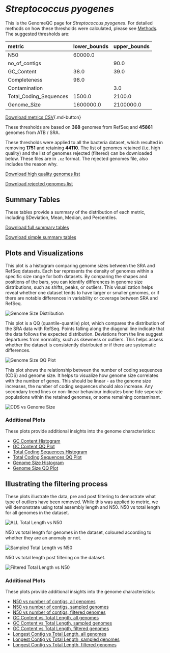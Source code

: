 # *Streptococcus pyogenes*

This is the GenomeQC page for *Streptococcus pyogenes*. For detailed methods on how these thresholds were calculated, please see [Methods](../../methods.md).
The suggested thresholds are: 

| metric                 | lower_bounds   | upper_bounds   |
|:-----------------------|:---------------|:---------------|
| N50                    | 60000.0        |                |
| no_of_contigs          |                | 90.0           |
| GC_Content             | 38.0           | 39.0           |
| Completeness           | 98.0           |                |
| Contamination          |                | 3.0            |
| Total_Coding_Sequences | 1500.0         | 2100.0         |
| Genome_Size            | 1600000.0      | 2100000.0      |

[Download metrics CSV](Streptococcus_pyogenes_metrics.csv){.md-button}


These thresholds are based on **368** genomes from RefSeq and **45861** genomes from ATB / SRA.

These thresholds were applied to all the bacteria dataset, which resulted in removing **1751** and retaining **44110**.
The list of genomes retained (i.e. high quality) and the list of genomes rejected (filtered) can be downloaded below. These files are in `.xz` format. The rejected genomes file, also includes the reason why.

[Download high quality genomes list](Streptococcus_pyogenes_high_quality_genomes.csv.xz)


[Download rejected genomes list](Streptococcus_pyogenes_filtered_out_genomes.csv.xz)



## Summary Tables
These tables provide a summary of the distribution of each metric, including SDeviation, Mean, Median, and Percentiles.

[Download full summary tables](summary.csv)

[Download simple summary tables](selected_summary.csv)

## Plots and Visualizations

This plot is a histogram comparing genome sizes between the SRA and RefSeq datasets. Each bar represents the density of genomes within a specific size range for both datasets. By comparing the shapes and positions of the bars, you can identify differences in genome size distributions, such as shifts, peaks, or outliers. This visualization helps reveal whether one dataset tends to have larger or smaller genomes, or if there are notable differences in variability or coverage between SRA and RefSeq.

![Genome Size Distribution](Genome_Size_refseq_histogram_kde.png)

This plot is a QQ (quantile-quantile) plot, which compares the distribution of the SRA data with RefSeq. Points falling along the diagonal line indicate that the data follows the expected distribution. Deviations from the line suggest departures from normality, such as skewness or outliers. This helps assess whether the dataset is consistently distributed or if there are systematic differences.

![Genome Size QQ Plot](Genome_Size_refseq_qqplot.png)

This plot shows the relationship between the number of coding sequences (CDS) and genome size. It helps to visualize how genome size correlates with the number of genes. This should be linear - as the genome size increases, the number of coding sequences should also increase. Any secondary trend lines or non-linear behaviour indicates bone fide seperate populations within the retained genomes, or some remaining contaminant. 

![CDS vs Genome Size](Streptococcus_pyogenes_CDS_vs_Genome_Size.png)

### Additional Plots

These plots provide additional insights into the genome characteristics:

- [GC Content Histogram](GC_Content_refseq_histogram_kde.png)
- [GC Content QQ Plot](GC_Content_refseq_qqplot.png)
- [Total Coding Sequences Histogram](Total_Coding_Sequences_refseq_histogram_kde.png)
- [Total Coding Sequences QQ Plot](Total_Coding_Sequences_refseq_qqplot.png)
- [Genome Size Histogram](Genome_Size_refseq_histogram_kde.png)
- [Genome Size QQ Plot](Genome_Size_refseq_qqplot.png)
## Illustrating the filtering process
These plots illustrate the data, pre and post filtering to demostrate what type of outliers have been removed. While this was applied to metric, we will demonstrate using total assembly length and N50.
N50 vs total length for all genomes in the dataset.

![ALL Total Length vs N50](Streptococcus_pyogenes_all_total_length_N50.png)

N50 vs total length for genomes in the dataset, coloured according to whether they are an anomaly or not.

![Sampled Total Length vs N50](Streptococcus_pyogenes_sample_total_length_N50.png)

N50 vs total length post filtering on the dataset.

![Filtered Total Length vs N50](Streptococcus_pyogenes_filt_total_length_N50.png)

### Additional Plots

These plots provide additional insights into the genome characteristics:

- [N50 vs number of contigs, all genomes](Streptococcus_pyogenes_all_N50_number.png)
- [N50 vs number of contigs, sampled genomes](Streptococcus_pyogenes_sample_N50_number.png)
- [N50 vs number of contigs, filtered genomes](Streptococcus_pyogenes_filt_N50_number.png)
- [GC Content vs Total Length, all genomes](Streptococcus_pyogenes_all_total_length_GC_Content.png)
- [GC Content vs Total Length, sampled genomes](Streptococcus_pyogenes_sample_total_length_GC_Content.png)
- [GC Content vs Total Length, filtered genomes](Streptococcus_pyogenes_filt_total_length_GC_Content.png)
- [Longest Contig vs Total Length, all genomes](Streptococcus_pyogenes_all_total_length_longest.png)
- [Longest Contig vs Total Length, sampled genomes](Streptococcus_pyogenes_sample_total_length_longest.png)
- [Longest Contig vs Total Length, filtered genomes](Streptococcus_pyogenes_filt_total_length_longest.png)
